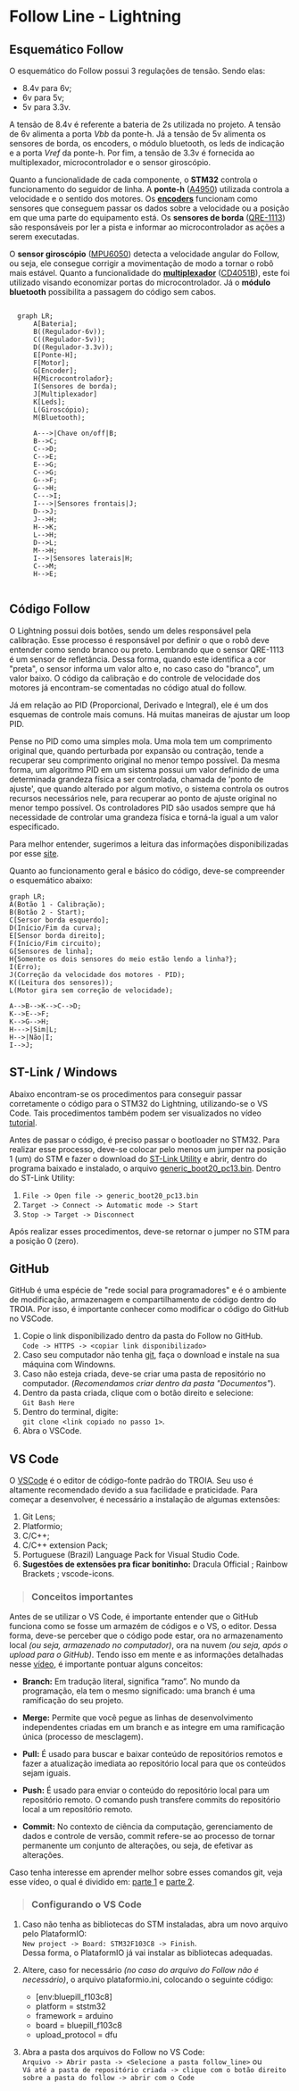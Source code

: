 # Follow Line - Lightning

## Esquemático Follow

O esquemático do Follow possui 3 regulações de tensão. Sendo elas: 
* 8.4v para 6v;
* 6v para 5v;
* 5v para 3.3v.

A tensão de 8.4v é referente a bateria de 2s utilizada no projeto. A tensão de 6v alimenta a porta *Vbb* da ponte-h. Já a tensão de 5v alimenta os sensores de borda, os encoders, o módulo bluetooth, os leds de indicação e a porta *Vref* da ponte-h. Por fim, a tensão de 3.3v é fornecida ao multiplexador, microcontrolador e o sensor giroscópio.

Quanto a funcionalidade de cada componente, o **STM32** controla o funcionamento do seguidor de linha. A **ponte-h** ([A4950](https://pdf1.alldatasheet.com/datasheet-pdf/view/449232/ALLEGRO/A4950.html)) utilizada  controla a velocidade e o sentido dos motores. Os [**encoders**](https://www.pololu.com/product/2598) funcionam como sensores que conseguem passar os dados sobre a velocidade ou a posição em que uma parte do equipamento está. Os **sensores de borda** ([QRE-1113](https://pdf1.alldatasheet.com/datasheet-pdf/view/54347/FAIRCHILD/QRE1113.html)) são responsáveis por ler a pista e informar ao microcontrolador as ações a serem executadas.  

O **sensor giroscópio** ([MPU6050](https://pdf1.alldatasheet.com/datasheet-pdf/view/1132807/TDK/MPU-6050.html)) detecta a velocidade angular do Follow, ou seja, ele consegue corrigir a movimentação de modo a tornar o robô mais estável. Quanto a funcionalidade do [**multiplexador**](https://www.newtoncbraga.com.br/index.php/como-funciona/7715-como-funcionam-os-multiplexadores-demultiplexadores-art937.html) ([CD4051B](https://pdf1.alldatasheet.com/datasheet-pdf/view/26876/TI/CD4051B.html)), este foi utilizado visando economizar portas do microcontrolador. Já o **módulo bluetooth** possibilita a passagem do código sem cabos. 

```mermaid

  graph LR;
      A[Bateria];
	  B((Regulador-6v));
	  C((Regulador-5v));
	  D((Regulador-3.3v));
	  E[Ponte-H];
	  F[Motor];
	  G[Encoder];
	  H{Microcontrolador};
	  I(Sensores de borda);
	  J[Multiplexador]
	  K[Leds];
	  L(Giroscópio);
	  M(Bluetooth);

	  A--->|Chave on/off|B;
      B-->C;	
      C-->D;
      C-->E;
	  E-->G;
	  C-->G;
	  G-->F;
	  G-->H;
	  C--->I;
	  I--->|Sensores frontais|J;
	  D-->J;
	  J-->H;
	  H-->K;
	  L-->H;
	  D-->L;
	  M-->H;
	  I-->|Sensores laterais|H;
	  C-->M;
	  H-->E;
	  
```

## Código Follow 

O Lightning possui dois botões, sendo um deles responsável pela calibração. Esse processo é responsável por definir o que o robô deve entender como sendo branco ou preto. Lembrando que o sensor QRE-1113 é um sensor de refletância. Dessa forma, quando este identifica a cor "preta", o sensor informa um valor alto e, no caso caso do "branco", um valor baixo. O código da calibração e do controle de velocidade dos motores já encontram-se comentadas no código atual do follow.  

Já em relação ao PID (Proporcional, Derivado e Integral), ele é um dos esquemas de controle mais comuns. Há muitas maneiras de ajustar um loop PID.

Pense no PID como uma simples mola. Uma mola tem um comprimento original que, quando perturbada por expansão ou contração, tende a recuperar seu comprimento original no menor tempo possível. Da mesma forma, um algoritmo PID em um sistema possui um valor definido de uma determinada grandeza física a ser controlada, chamada de 'ponto de ajuste', que quando alterado por algum motivo, o sistema controla os outros recursos necessários nele, para recuperar ao ponto de ajuste original no menor tempo possível. Os controladores PID são usados ​​sempre que há necessidade de controlar uma grandeza física e torná-la igual a um valor especificado. 

Para melhor entender, sugerimos a leitura das informações disponibilizadas por esse [site](https://www.instructables.com/Line-Follower-Robot-PID-Control-Android-Setup/).

Quanto ao funcionamento geral e básico do código, deve-se compreender o esquemático abaixo:
```mermaid
graph LR;
A(Botão 1 - Calibração);
B(Botão 2 - Start);
C[Sersor borda esquerdo];
D(Início/Fim da curva);
E[Sensor borda direito];
F(Início/Fim circuito);
G[Sensores de linha];
H{Somente os dois sensores do meio estão lendo a linha?};
I(Erro);
J(Correção da velocidade dos motores - PID);
K((Leitura dos sensores));
L(Motor gira sem correção de velocidade);

A-->B-->K-->C-->D;
K-->E-->F;
K-->G-->H;
H--->|Sim|L;
H-->|Não|I;
I-->J;
```
## ST-Link / Windows
Abaixo encontram-se os procedimentos para conseguir passar corretamente o código para o STM32 do Lightning, utilizando-se o VS Code. Tais procedimentos também podem ser visualizados no vídeo [tutorial](https://www.youtube.com/watch?v=mOzsBYo3h4M&ab_channel=TechHelp).

Antes de passar o código, é preciso passar o bootloader no STM32. Para realizar esse processo, deve-se colocar pelo menos um jumper na posição 1 (um) do STM e fazer o download  do [ST-Link Utility](https://www.st.com/en/development-tools/stsw-link004.html) e abrir, dentro do programa baixado e instalado, o arquivo [generic_boot20_pc13.bin](https://github.com/rogerclarkmelbourne/STM32duino-bootloader/tree/master/binaries). Dentro do ST-Link Utility:

 1. `File -> Open file -> generic_boot20_pc13.bin`
 2. `Target -> Connect -> Automatic mode -> Start`
 3. `Stop -> Target -> Disconnect`

Após realizar esses procedimentos, deve-se retornar o jumper no STM para a posição 0 (zero).

## GitHub

GitHub é uma espécie de "rede social para programadores" e é o ambiente de modificação, armazenagem e compartilhamento de código dentro do TROIA. Por isso, é importante conhecer como modificar o código do GitHub no VSCode. 

1. Copie o link disponibilizado dentro da pasta do Follow no GitHub.   
`Code -> HTTPS -> <copiar link disponibilizado>`
2. Caso seu computador não tenha [git](https://gitforwindows.org/), faça o download e instale na sua máquina com Windowns.  
3. Caso não esteja criada, deve-se criar uma pasta de repositório no computador. (*Recomendamos criar dentro da pasta "Documentos"*). 
4. Dentro da pasta criada, clique com o botão direito e selecione:  
`Git Bash Here`
5. Dentro do terminal, digite:  
`git clone <link copiado no passo 1>`. 
6. Abra o VSCode.

## VS Code

O [VSCode](https://code.visualstudio.com/download) é o editor de código-fonte padrão do TROIA. Seu uso é altamente recomendado devido a sua facilidade e praticidade. Para começar a desenvolver, é necessário a instalação de algumas extensões:

1. Git Lens;
2. Platformio;
3. C/C++;
4. C/C++ extension Pack;
5. Portuguese (Brazil) Language Pack for Visual Studio Code.
6. **Sugestões de extensões pra ficar bonitinho:** Dracula Official ; Rainbow Brackets ; vscode-icons.  

>### Conceitos importantes 
Antes de se utilizar o VS Code, é importante entender que o GitHub funciona como se fosse um armazém de códigos e o VS, o editor. Dessa forma, deve-se perceber que o código pode estar, ora no armazenamento local *(ou seja, armazenado no computador)*, ora na nuvem *(ou seja, após o upload para o GitHub)*. Tendo isso em mente e as informações detalhadas nesse [vídeo](https://www.youtube.com/watch?v=HIqyLRKv-YE&ab_channel=ThiCode), é importante pontuar alguns conceitos:

* **Branch:** Em tradução literal, significa “ramo”. No mundo da programação, ela tem o mesmo significado: uma branch é uma ramificação do seu projeto. 

* **Merge:** Permite que você pegue as linhas de desenvolvimento independentes criadas em um branch e as integre em uma ramificação única (processo de mesclagem).

* **Pull:** É usado para buscar e baixar conteúdo de repositórios remotos e fazer a atualização imediata ao repositório local para que os conteúdos sejam iguais. 

* **Push:**  É usado para enviar o conteúdo do repositório local para um repositório remoto. O comando push transfere commits do repositório local a um repositório remoto.

* **Commit:** No contexto de ciência da computação, gerenciamento de dados e controle de versão, commit refere-se ao processo de tornar permanente um conjunto de alterações, ou seja, de efetivar as alterações.  

Caso tenha interesse em aprender melhor sobre esses comandos git, veja esse vídeo, o qual é dividido em: [parte 1](https://www.youtube.com/watch?v=Ckig8H_h538&ab_channel=ThiCode) e [parte 2](https://www.youtube.com/watch?v=o_ECnZ8zk_Q&ab_channel=ThiCode).

>### Configurando o VS Code 

1. Caso não tenha as bibliotecas do STM instaladas, abra um novo arquivo pelo PlataformIO:  
`New project -> Board: STM32F103C8 -> Finish`.   
Dessa forma, o PlataformIO já vai instalar as bibliotecas adequadas.
2. Altere, caso for necessário *(no caso do arquivo do Follow não é necessário)*, o arquivo plataformio.ini, colocando o seguinte código:
	
    * [env:bluepill_f103c8]
    * platform = ststm32
	* framework = arduino
	* board = bluepill_f103c8
	* upload_protocol = dfu
3. Abra a pasta dos arquivos do Follow no VS Code:  
`Arquivo -> Abrir pasta -> <Selecione a pasta follow_line>` ou  
`Vá até a pasta de repositório criada -> clique com o botão direito sobre a pasta do follow -> abrir com o Code`  

